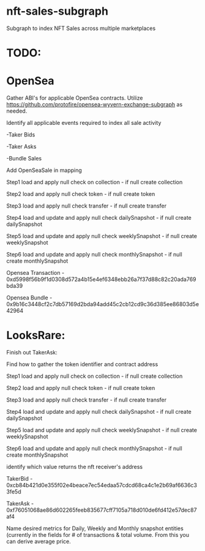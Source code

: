 # nft-sales-subgraph
Subgraph to index NFT Sales across multiple marketplaces


# TODO:
# OpenSea
Gather ABI's for applicable OpenSea contracts. Utilize https://github.com/protofire/opensea-wyvern-exchange-subgraph as needed.

Identify all applicable events required to index all sale activity 

-Taker Bids

-Taker Asks

-Bundle Sales


Add OpenSeaSale in mapping

Step1 load and apply null check on collection - if null create collection 

Step2 load and apply null check token - if null create token 

Step3 load and apply null check transfer - if null create transfer

Step4 load and update and apply null check dailySnapshot - if null create dailySnapshot 

Step5 load and update and apply null check weeklySnapshot - if null create weeklySnapshot

Step6 load and update and apply null check monthlySnapshot - if null create monthlySnapshot 

Opensea Transaction - 0xd5998f56b9f1d0308d572a4b15e4ef6348ebb26a7f37d88c82c20ada769bda39

Opensea Bundle - 0x9b16c3448cf2c7db57169d2bda94add45c2cb12cd9c36d385ee86803d5e42964


# LooksRare:
Finish out TakerAsk:


Find how to gather the token identifier and contract address 


Step1 load and apply null check on collection - if null create collection 

Step2 load and apply null check token - if null create token 

Step3 load and apply null check transfer - if null create transfer

Step4 load and update and apply null check dailySnapshot - if null create dailySnapshot 


Step5 load and update and apply null check weeklySnapshot - if null create weeklySnapshot

Step6 load and update and apply null check monthlySnapshot - if null create monthlySnapshot 



identify which value returns the nft receiver's address

TakerBid - 0xcb84b421d0e355f02e4beace7ec54edaa57cdcd68ca4c1e2b69af6636c33fe5d

TakerAsk - 0xf76051068ae86d602265feeb835677cff7105a718d010de6fd412e57dec87af4



Name desired metrics for Daily, Weekly and Monthly snapshot entities (currently in the fields for # of transactions & total volume. From this you can derive average price. 

